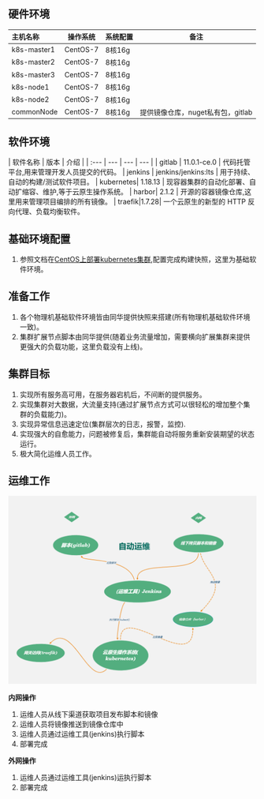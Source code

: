 ## 硬件环境

| 主机名称 | 操作系统 | 系统配置 | 备注 |
| :--- | --- |  --- | --- | 
| k8s-master1 | CentOS-7 | 8核16g |  |
| k8s-master2 | CentOS-7 | 8核16g |  |
| k8s-master3 | CentOS-7 | 8核16g |  |
| k8s-node1 | CentOS-7 | 8核16g |  |
| k8s-node2 | CentOS-7 | 8核16g |  |
| commonNode | CentOS-7 | 8核16g | 提供镜像仓库，nuget私有包，gitlab  |
## 软件环境

| 软件名称 | 版本 | 介绍 | 
| :--- | --- |  --- | --- | 
| gitlab | 11.0.1-ce.0 | 代码托管平台,用来管理开发人员提交的代码。
| jenkins | jenkins/jenkins:lts | 用于持续、自动的构建/测试软件项目。
| kubernetes| 1.18.13 | 现容器集群的自动化部署、自动扩缩容、维护,等于云原生操作系统。
| harbor|  2.1.2 | 开源的容器镜像仓库,这里用来管理项目编排的所有镜像。
| traefik|1.7.28| 一个云原生的新型的 HTTP 反向代理、负载均衡软件。
 
## 基础环境配置
 1. 参照文档在[CentOS上部署kubernetes集群](https://en-en.github.io/DevOps.github.io/practice/install-kubernetes-on-centos.html),配置完成构建快照，这里为基础软件环境。

## 准备工作

 1. 各个物理机基础软件环境皆由同华提供快照来搭建(所有物理机基础软件环境一致)。
 2. 集群扩展节点脚本由同华提供(随着业务流量增加，需要横向扩展集群来提供更强大的负载功能，这里负载没有上线)。


## 集群目标
 1. 实现所有服务高可用，在服务器宕机后，不间断的提供服务。
 2. 实现集群对大数据，大流量支持(通过扩展节点方式可以很轻松的增加整个集群的负载能力)。
 3. 实现异常信息迅速定位(集群层次的日志，报警，监控).
 4. 实现强大的自愈能力，问题被修复后，集群能自动将服务重新安装期望的状态运行。
 5. 极大简化运维人员工作。


## 运维工作
  
![Cloud Native Core target](../images/handbook.png)
  
  **内网操作**

 1. 运维人员从线下渠道获取项目发布脚本和镜像
 2. 运维人员将镜像推送到镜像仓库中
 3. 运维人员通过运维工具(jenkins)执行脚本
 4. 部署完成

  **外网操作**
 1. 运维人员通过运维工具(jenkins)运执行脚本
 2. 部署完成
